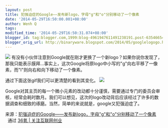 ```yaml
---
layout: post
title: 犯强迫症的Google——发布新logo，字母"g"和"o"分别移动了一个像素
date: '2014-05-29T16:50:00.001+08:00'
author: Wenh Q
tags:
modified_time: '2014-05-29T16:50:31.074+08:00'
blogger_id: tag:blogger.com,1999:blog-4961947611491238191.post-6354665462016487814
blogger_orig_url: http://binaryware.blogspot.com/2014/05/googlelogogo.html
---
```

![](https://images-blogger-opensocial.googleusercontent.com/gadgets/proxy?url=http%3A%2F%2Fa.36krcnd.com%2Fphoto%2F2014%2F0f3e1949de7906162e00f5530a4270de.jpg&container=blogger&gadget=a&rewriteMime=image%2F*)
有没有小伙伴注意到Google就在刚才更换了一个新logo？如果你说你发现了，那我只能表示膜拜...事实上，这次Google将原logo中小写的"g"向右平移了一像素，而"l"则向右和向下移动了一个像素。

通过下面这张gif我们可以更清楚的看到其变化。
![](https://images-blogger-opensocial.googleusercontent.com/gadgets/proxy?url=http%3A%2F%2Fa.36krcnd.com%2Fphoto%2F2014%2Fd52e3c7fe7ecf35a6ff056b55a089955.gif&container=blogger&gadget=a&rewriteMime=image%2F*)

Google对其主页的每一个微小元素的改动都十分谨慎，需要通过专门的委员会审核，经常会耗时数月。我们可以想见，这次的logo改动背后应该经过了许多的数据调查和细致的琢磨。当然，简单的来说就是，google又犯强迫症了。

来源：[犯强迫症的Google——发布新logo，字母"g"和"o"分别移动了一个像素](http://www.36kr.com/p/212397.html) 
  通过 [36氪 | 关注互联网创业](http://www.36kr.com/)
